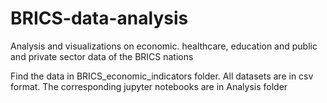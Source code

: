 # BRICS-data-analysis
Analysis and visualizations on economic. healthcare, education and public and private sector data of the BRICS nations

Find the data in BRICS_economic_indicators folder. All datasets are in csv format. 
The corresponding jupyter notebooks are in Analysis folder
